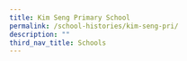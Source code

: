 ```yaml
---
title: Kim Seng Primary School
permalink: /school-histories/kim-seng-pri/
description: ""
third_nav_title: Schools
---
```


